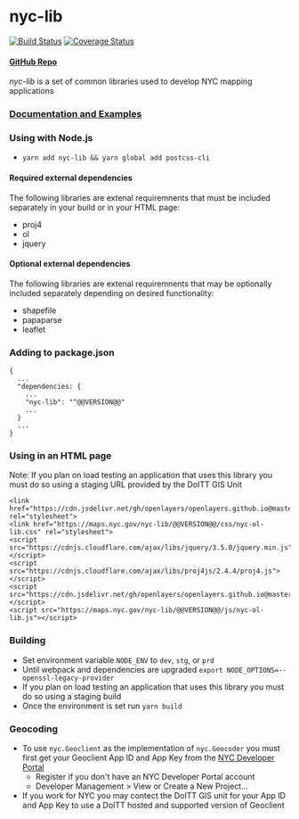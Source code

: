 # nyc-lib

[![Build Status](https://travis-ci.org/timkeane/nyc-lib.svg?branch=master)](https://travis-ci.org/timkeane/nyc-lib) [![Coverage Status](https://coveralls.io/repos/github/timkeane/nyc-lib/badge.svg?branch=master)](https://coveralls.io/github/timkeane/nyc-lib?branch=master) 
#### [GitHub Repo](https://github.com/timkeane/nyc-lib)

*nyc-lib* is a set of common libraries used to develop NYC mapping applications

### [Documentation and Examples](https://maps.nyc.gov/nyc-lib/)

### Using with Node.js

* `yarn add nyc-lib && yarn global add postcss-cli`

#### Required external dependencies

The following libraries are extenal requiremnents that must be included separately in your build or in your HTML page:
* proj4
* ol
* jquery

#### Optional external dependencies 

The following libraries are extenal requiremnents that may be optionally included separately depending on desired functionality:
* shapefile
* papaparse
* leaflet

### Adding to package.json

```
{
  ...
  "dependencies: {
    ...
    "nyc-lib": "^@@VERSION@@"
    ...
  }
  ...
}
```

### Using in an HTML page

Note: If you plan on load testing an application that uses this library you must do so using a staging URL provided by the DoITT GIS Unit 

```
<link href="https://cdn.jsdelivr.net/gh/openlayers/openlayers.github.io@master/en/v6.5.0/css/ol.css" rel="stylesheet">
<link href="https://maps.nyc.gov/nyc-lib/@@VERSION@@/css/nyc-ol-lib.css" rel="stylesheet">
<script src="https://cdnjs.cloudflare.com/ajax/libs/jquery/3.5.0/jquery.min.js"></script>
<script src="https://cdnjs.cloudflare.com/ajax/libs/proj4js/2.4.4/proj4.js"></script>
<script src="https://cdn.jsdelivr.net/gh/openlayers/openlayers.github.io@master/en/v7.1.0/build/ol.js"></script>
<script src="https://maps.nyc.gov/nyc-lib/@@VERSION@@/js/nyc-ol-lib.js"></script>
```

### Building

* Set environment variable `NODE_ENV` to `dev`, `stg`, or `prd`
* Until webpack and dependencies are upgraded `export NODE_OPTIONS=--openssl-legacy-provider`
* If you plan on load testing an application that uses this library you must do so using a staging build
* Once the environment is set run `yarn build`

### Geocoding

* To use `nyc.Geoclient` as the implementation of `nyc.Geocoder` you must first get your Geoclient App ID and App Key from the [NYC Developer Portal](https://api-portal.nyc.gov/docs/services/geoclient/operations/geoclient)
  * Register if you don't have an NYC Developer Portal account
  * Developer Management > View or Create a New Project...
* If you work for NYC you may contect the DoITT GIS unit for your App ID and App Key to use a DoITT hosted and supported version of Geoclient
